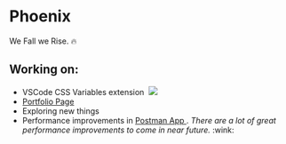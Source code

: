 # Phoenix

We Fall we Rise. 🔥

## Working on:

<ul>
  <li>
    VSCode CSS Variables extension&nbsp;
    <a href="https://github.com/willofindie/vscode-cssvar">
      <img src="https://img.shields.io/github/stars/willofindie/vscode-cssvar?style=social" />
    </a>
  </li>
  
  <li>
    <a href="https://willofindie.com/">
      Portfolio Page
    </a>
  </li>
  <li>
    Exploring new things
  </li>
  <li>
    Performance improvements in
    <a href="https://www.postman.com/">
      Postman App
    </a>.
    <i>There are a lot of great performance improvements to come in near future.</i> :wink:
  </li>
</ul>

